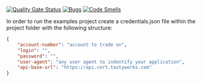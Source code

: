 [![Quality Gate Status](https://sonarcloud.io/api/project_badges/measure?project=veritacodex_TastyTrade.Api.Client&metric=alert_status)](https://sonarcloud.io/summary/new_code?id=veritacodex_TastyTrade.Api.Client)
[![Bugs](https://sonarcloud.io/api/project_badges/measure?project=veritacodex_TastyTrade.Api.Client&metric=bugs)](https://sonarcloud.io/summary/new_code?id=veritacodex_TastyTrade.Api.Client)
[![Code Smells](https://sonarcloud.io/api/project_badges/measure?project=veritacodex_TastyTrade.Api.Client&metric=code_smells)](https://sonarcloud.io/summary/new_code?id=veritacodex_TastyTrade.Api.Client)


In order to run the examples project create a credentials.json file within the project folder with the following structure:

```json
{
    "account-number": "account to trade on",
    "login": "",
    "password": "",
    "user-agent": "any user agent to indentify your application",
    "api-base-url": "https://api.cert.tastyworks.com"
}
```